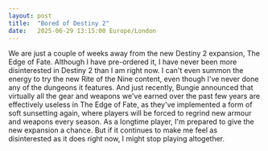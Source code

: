 ```yaml
---
layout: post
title:  "Bored of Destiny 2"
date:   2025-06-29 13:15:00 Europe/London
---
```


We are just a couple of weeks away from the new Destiny 2 expansion, The Edge of Fate. Although I have pre-ordered it, I have never been more disinterested in Destiny 2 than I am right now. I can't even summon the energy to try the new Rite of the Nine content, even though I've never done any of the dungeons it features. And just recently, Bungie announced that virtually all the gear and weapons we've earned over the past few years are effectively useless in The Edge of Fate, as they've implemented a form of soft sunsetting again, where players will be forced to regrind new armour and weapons every season. As a longtime player, I'm prepared to give the new expansion a chance. But if it continues to make me feel as disinterested as it does right now, I might stop playing altogether.
